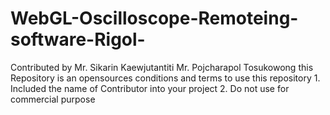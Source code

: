 # WebGL-Oscilloscope-Remoteing-software-Rigol-
Contributed by
              Mr. Sikarin Kaewjutantiti
              Mr. Pojcharapol Tosukowong
              this Repository is an opensources
              conditions and terms to use this repository
              1. Included the name of Contributor into your project
              2. Do not use for commercial purpose
   
